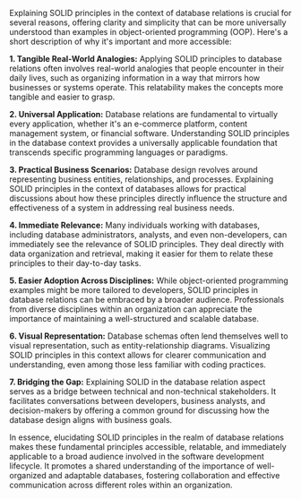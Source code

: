 Explaining SOLID principles in the context of database relations is crucial for several reasons, offering clarity and simplicity that can be more universally understood than examples in object-oriented programming (OOP). Here's a short description of why it's important and more accessible:

**1. Tangible Real-World Analogies:** Applying SOLID principles to database relations often involves real-world analogies that people encounter in their daily lives, such as organizing information in a way that mirrors how businesses or systems operate. This relatability makes the concepts more tangible and easier to grasp.

**2. Universal Application:** Database relations are fundamental to virtually every application, whether it's an e-commerce platform, content management system, or financial software. Understanding SOLID principles in the database context provides a universally applicable foundation that transcends specific programming languages or paradigms.

**3. Practical Business Scenarios:** Database design revolves around representing business entities, relationships, and processes. Explaining SOLID principles in the context of databases allows for practical discussions about how these principles directly influence the structure and effectiveness of a system in addressing real business needs.

**4. Immediate Relevance:** Many individuals working with databases, including database administrators, analysts, and even non-developers, can immediately see the relevance of SOLID principles. They deal directly with data organization and retrieval, making it easier for them to relate these principles to their day-to-day tasks.

**5. Easier Adoption Across Disciplines:** While object-oriented programming examples might be more tailored to developers, SOLID principles in database relations can be embraced by a broader audience. Professionals from diverse disciplines within an organization can appreciate the importance of maintaining a well-structured and scalable database.

**6. Visual Representation:** Database schemas often lend themselves well to visual representation, such as entity-relationship diagrams. Visualizing SOLID principles in this context allows for clearer communication and understanding, even among those less familiar with coding practices.

**7. Bridging the Gap:** Explaining SOLID in the database relation aspect serves as a bridge between technical and non-technical stakeholders. It facilitates conversations between developers, business analysts, and decision-makers by offering a common ground for discussing how the database design aligns with business goals.

In essence, elucidating SOLID principles in the realm of database relations makes these fundamental principles accessible, relatable, and immediately applicable to a broad audience involved in the software development lifecycle. It promotes a shared understanding of the importance of well-organized and adaptable databases, fostering collaboration and effective communication across different roles within an organization.
